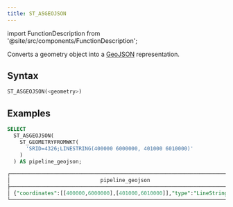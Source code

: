 ```yaml
---
title: ST_ASGEOJSON
---
```

import FunctionDescription from '@site/src/components/FunctionDescription';

<FunctionDescription description="Introduced or updated: v1.2.427"/>

Converts a geometry object into a [GeoJSON](https://geojson.org/) representation.

## Syntax

```sql
ST_ASGEOJSON(<geometry>)
```

## Examples

```sql
SELECT
  ST_ASGEOJSON(
    ST_GEOMETRYFROMWKT(
      'SRID=4326;LINESTRING(400000 6000000, 401000 6010000)'
    )
  ) AS pipeline_geojson;

┌─────────────────────────────────────────────────────────────────────────┐
│                             pipeline_geojson                            │
├─────────────────────────────────────────────────────────────────────────┤
│ {"coordinates":[[400000,6000000],[401000,6010000]],"type":"LineString"} │
└─────────────────────────────────────────────────────────────────────────┘
```